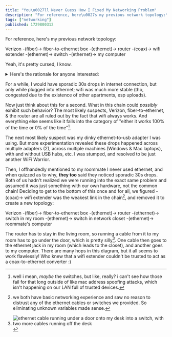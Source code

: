 ```yaml
---
title: "You\u0027ll Never Guess How I Fixed My Networking Problem"
description: "For reference, here\u0027s my previous network topology:\r \r Verizon -(fiber)-\u003e fiber-to-ethernet box -(ethernet)-\u003e router -(coax)-\u003e wifi exten..."
tags: ["networking"]
published: 1729800312
---
```


For reference, here's my previous network topology:

Verizon -(fiber)-> fiber-to-ethernet box -(ethernet)-> router -(coax)-> wifi extender -(ethernet)-> switch -(ethernet)-> my computer

Yeah, it's pretty cursed, I know. <details><summary>Here's the rationale for anyone interested:</summary>
<p>The fiber comes in thru a network closet, so the fiber-to-ethernet box has to be there. However, the router can't fit in the closet, so it has to go in a room somewhere. Bedrooms are straight out, so this means we have to use the single wall ethernet jack in the living room to get internet to the router.</p>
<p>But then! Now we have no way of getting internet back out to the other ethernet jacks, because putting a switch before the router causes the fiber-to-internet box to get confused as to which one is the router. So, we used the coax port conveniently placed right next to the ethernet port to run a signal thru the walls to the bedroom with the weakest wifi, and then an ethernet port on the wifi extender can connect to the ethernet jack on that wall, and then a simple switch in the network closet can share ethernet with all the other rooms.</p>
<p>Got all that? Good.</p>
</details>

For a while, I would have sporadic 30s drops in internet connection, but only while plugged into ethernet; wifi was much more stable (tho, congested due to the existence of other apartments, esp uploads).

Now just think about this for a second. What in this chain could _possibly_ exhibit such behavior? The most likely suspects, Verizon, fiber-to-ethernet, & the router are all ruled out by the fact that wifi always works. And everything else seems like it falls into the category of "either it works 100% of the time or 0% of the time"[^3].

The next most likely suspect was my dinky ethernet-to-usb adapter I was using. But more experimentation revealed these drops happened across multiple adapters (2), across multiple machines (Windows & Mac laptops), with and without USB hubs, etc. I was stumped, and resolved to be just another WiFi Warrior.

Then, I offhandedly mentioned to my roommate I never used ethernet, and when quizzed as to why, **they too** said they noticed sporadic 30s drops. Both of us hadn't realized we were running into the exact same problem and assumed it was just something with our own hardware, not the common chain! Deciding to get to the bottom of this once and for all, we figured -(coax)-> wifi extender was the weakest link in the chain[^1], and removed it to create a new topology:

Verizon -(fiber)-> fiber-to-ethernet box -(ethernet)-> router -(ethernet)-> switch in my room -(ethernet)-> switch in network closet -(ethernet)-> roommate's computer

The router has to stay in the living room, so running a cable from it to my room has to go under the door, which is pretty silly[^2]. One cable then goes to the ethernet jack in my room (which leads to the closet), and another goes to my computer. There are many hops in this diagram, but it all seems to work flawlessly! Who knew that a wifi extender couldn't be trusted to act as a coax-to-ethernet converter :)

[^3]: well i mean, _maybe_ the switches, but like, really? i can't see how those fail for that long outside of like mac address spoofing attacks, which isn't happening on our LAN full of trusted devices.
[^1]: we both have basic networking experience and saw no reason to distrust any of the ethernet cables or switches we provided. So eliminating unknown variables made sense.
[^2]: <img src="https://static.wolfgirl.dev/polywolf/blog/0192bf3c-a00d-7119-a205-26fd235172a9/IMG_7699.jpeg" alt="ethernet cable running under a door onto my desk into a switch, with two more cables running off the desk"/>